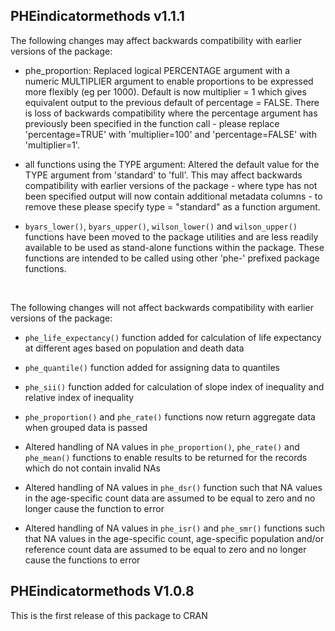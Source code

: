 ## PHEindicatormethods v1.1.1

The following changes may affect backwards compatibility with earlier versions of the package:  

* phe_proportion: Replaced logical PERCENTAGE argument with a numeric MULTIPLIER argument to enable proportions to be expressed more flexibly (eg per 1000). Default is now multiplier = 1 which gives equivalent output to the previous default of percentage = FALSE.  There is loss of backwards compatibility where the percentage argument has previously been specified in the function call - please replace 'percentage=TRUE' with 'multiplier=100' and 'percentage=FALSE' with 'multiplier=1'.

* all functions using the TYPE argument: Altered the default value for the TYPE argument from 'standard' to 'full'.  This may affect backwards compatibility with earlier versions of the package - where type has not been specified output will now contain additional metadata columns - to remove these please specify type = "standard" as a function argument.

* `byars_lower()`, `byars_upper()`, `wilson_lower()` and `wilson_upper()` functions have been moved to the package utilities and are less readily available to be used as stand-alone functions within the package.  These functions are intended to be called using other 'phe-' prefixed package functions.  

<br>

The following changes will not affect backwards compatibility with earlier versions of the package:  

* `phe_life_expectancy()` function added for calculation of life expectancy at different ages based on population and death data

* `phe_quantile()` function added for assigning data to quantiles

* `phe_sii()` function added for calculation of slope index of inequality and relative index of inequality

* `phe_proportion()` and `phe_rate()` functions now return aggregate data when grouped data is passed

* Altered handling of NA values in `phe_proportion()`, `phe_rate()` and `phe_mean()` functions to enable results to be returned for the records which do not contain invalid NAs 

* Altered handling of NA values in `phe_dsr()` function such that NA values in the age-specific count data are assumed to be equal to zero and no longer cause the function to error

* Altered handling of NA values in `phe_isr()` and `phe_smr()` functions such that NA values in the age-specific count, age-specific population and/or reference count data are assumed to be equal to zero and no longer cause the functions to error

 


## PHEindicatormethods V1.0.8
This is the first release of this package to CRAN
